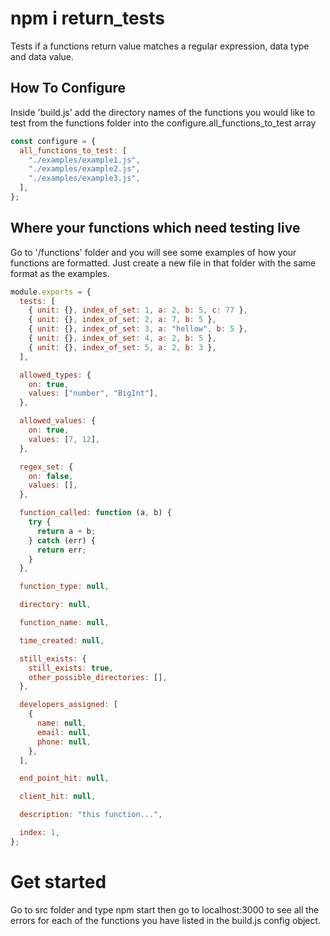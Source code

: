 # npm i return_tests

Tests if a functions return value matches a regular expression, data type and data value.

## How To Configure

Inside 'build.js' add the directory names of the functions you would like to test from the functions folder into the configure.all_functions_to_test array

```js
const configure = {
  all_functions_to_test: [
    "./examples/example1.js",
    "./examples/example2.js",
    "./examples/example3.js",
  ],
};
```

## Where your functions which need testing live

Go to '/functions' folder and you will see some examples of how your functions are formatted. Just create a new file in that folder with the same format as the examples.

```js
module.exports = {
  tests: [
    { unit: {}, index_of_set: 1, a: 2, b: 5, c: 77 },
    { unit: {}, index_of_set: 2, a: 7, b: 5 },
    { unit: {}, index_of_set: 3, a: "hellow", b: 5 },
    { unit: {}, index_of_set: 4, a: 2, b: 5 },
    { unit: {}, index_of_set: 5, a: 2, b: 3 },
  ],

  allowed_types: {
    on: true,
    values: ["number", "BigInt"],
  },

  allowed_values: {
    on: true,
    values: [7, 12],
  },

  regex_set: {
    on: false,
    values: [],
  },

  function_called: function (a, b) {
    try {
      return a + b;
    } catch (err) {
      return err;
    }
  },

  function_type: null,

  directory: null,

  function_name: null,

  time_created: null,

  still_exists: {
    still_exists: true,
    other_possible_directories: [],
  },

  developers_assigned: [
    {
      name: null,
      email: null,
      phone: null,
    },
  ],

  end_point_hit: null,

  client_hit: null,

  description: "this function...",

  index: 1,
};
```

# Get started

Go to src folder and type npm start then go to localhost:3000 to see all the errors for each of the functions you have listed in the build.js config object.
